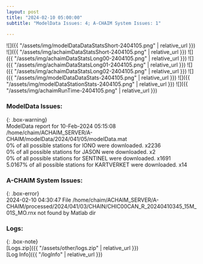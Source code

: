 ```yaml
---
layout: post
title: "2024-02-10 05:00:00"
subtitle: "ModelData Issues: 4; A-CHAIM System Issues: 1"

---
```


![]({{ "/assets/img/modelDataDataStatsShort-2404105.png" | relative_url }})
![]({{ "/assets/img/achaimDataStatsShort-2404105.png" | relative_url }})
![]({{ "/assets/img/achaimDataStatsLong00-2404105.png" | relative_url }})
![]({{ "/assets/img/achaimDataStatsLong01-2404105.png" | relative_url }})
![]({{ "/assets/img/achaimDataStatsLong02-2404105.png" | relative_url }})
![]({{ "/assets/img/modelDataDataStats-2404105.png" | relative_url }})
![]({{ "/assets/img/modelDataStationStats-2404105.png" | relative_url }})
![]({{ "/assets/img/achaimRunTime-2404105.png" | relative_url }})


### ModelData Issues:  
  
{: .box-warning}  
 ModelData report for 10-Feb-2024 05:15:08   
 /home/chaim/ACHAIM_SERVER/A-CHAIM/modelData/2024/041/05/modelData.mat   
 0% of all possible stations for IONO were downloaded. x2236   
 0% of all possible stations for JASON were downloaded. x2   
 0% of all possible stations for SENTINEL were downloaded. x1691   
 5.0167% of all possible stations for KARTVERKET were downloaded. x14   
  
### A-CHAIM System Issues:  
  
{: .box-error}  
2024-02-10 04:30:47 File /home/chaim/ACHAIM_SERVER/A-CHAIM/processed/2024/041/03/CHAIN/CHIC00CAN_R_20240410345_15M_01S_MO.rnx not found by Matlab dir  

### Logs:  
  
{: .box-note}  
[Logs.zip]({{ "/assets/other/logs.zip" | relative_url }})  
[Log Info]({{ "/logInfo" | relative_url }})  
